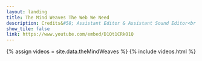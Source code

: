 ```yaml
---
layout: landing
title: The Mind Weaves The Web We Need
description: Credits&#58; Assistant Editor & Assistant Sound Editor<br /><br />The Mind Weaves The Webs We Need is an experimental photography exhibition featuring twenty artists from Long Beach City College’s Photography Program. These artists examine and recycle the aesthetic qualities of their previous work rendered through the contemporary application of early photographic processes combined with the new techniques and media. Showing the work at the Icehouse–a unique arts complex standing as a landmark of the historical part of Long Beach, enables these artists to weave the impossible and possible of the past and present into their post pandemic life. They continue to create art, regardless of the conditions of the world’s turmoil, spurring them to make even better work for their belief in Peace, Love, and Possibility.
show_tile: false
link: https://www.youtube.com/embed/D1Qt1CRkO1Q
---
```

{% assign videos = site.data.theMindWeaves %}
{% include videos.html %}

